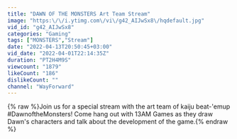 ```yaml
---
title: "DAWN OF THE MONSTERS Art Team Stream"
image: "https:\/\/i.ytimg.com\/vi\/g42_AIJwSx8\/hqdefault.jpg"
vid_id: "g42_AIJwSx8"
categories: "Gaming"
tags: ["MONSTERS","Stream"]
date: "2022-04-13T20:50:45+03:00"
vid_date: "2022-04-01T22:14:35Z"
duration: "PT2H4M9S"
viewcount: "1879"
likeCount: "186"
dislikeCount: ""
channel: "WayForward"
---
```

{% raw %}Join us for a special stream with the art team of kaiju beat-'emup #DawnoftheMonsters! Come hang out with 13AM Games as they draw Dawn's characters and talk about the development of the game.{% endraw %}
